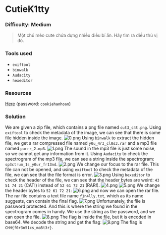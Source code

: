 # CutieK1tty
### Difficulty: Medium
> Một chú mèo cute chứa đựng nhiều điều bí ẩn. Hãy tìm ra điều thú vị đó.
### Tools used
- `exiftool`
- `binwalk`
- `Audacity`
- `hexeditor`
### Resources
[Here](./CutieK1tty/resources/stenography-003.zip) (password: `cookiehanhoan`)
### Solution
We are given a zip file, which contains a png file named `cut3_c4t.png`. Using `exiftool` to check the metadata of the image, we can see that there is some file hidden inside the image.
![0.png](./CutieK1tty/resources/images/0.png)
Using `binwalk` to extract the hidden file, we get a rar compressed file named `y0u_4r3_cl0s3.rar` and a mp3 file named `purrr_2.mp3`. 
![1.png](./CutieK1tty/resources/images/1.png)
The sound in the mp3 file is just some noise, so we cannot get any information from it. Using `Audacity` to check the spectrogram of the mp3 file, we can see a string inside the spectrogram: `sp3ctrum_1s_y0ur_fr13nd`.
![2.png](./CutieK1tty/resources/images/2.png)
We change our focus to the rar file. This file can not be opened, and using `exiftool` to check the metadata of the file, we can see that the file format is error.
![3.png](./CutieK1tty/resources/images/3.png)
Using `hexeditor` to check the header of the file, we can see that the header bytes are weird: `43 51 74 21` (CAT!) instead of `52 61 72 21` (RAR!). 
![4.png](./CutieK1tty/resources/images/4.png)
![5.png](./CutieK1tty/resources/images/5.png)
We change the header bytes to `52 61 72 21`:
![6.png](./CutieK1tty/resources/images/6.png)
and now we can open the rar file. The rar file contains a text file name `f1n4lly.txt`, which as its name suggests, can contain the final flag. 
![7.png](./CutieK1tty/resources/images/7.png)
Unfortunately, the file is password protected. And this is where the string we found in the spectrogram comes in handy. We use the string as the password, and we can open the file.
![8.png](./CutieK1tty/resources/images/8.png)
The flag is inside the file, but it is encoded in base64. We decode the string and get the flag:
![9.png](./CutieK1tty/resources/images/9.png)
The flag is `CHH{f0r3n51cs_ma5t3r}`.
